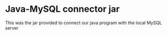 # Java-MySQL connector jar
This was the jar provided to connect our java program with the local MySQL server

